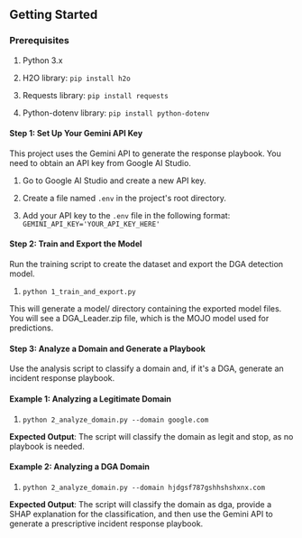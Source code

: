 ## Getting Started
### Prerequisites

1. Python 3.x

2. H2O library: `pip install h2o`

3. Requests library: `pip install requests`

4. Python-dotenv library: `pip install python-dotenv`

#### Step 1: Set Up Your Gemini API Key

This project uses the Gemini API to generate the response playbook. You need to obtain an API key from Google AI Studio.

1. Go to Google AI Studio and create a new API key.

2. Create a file named `.env` in the project's root directory.

3. Add your API key to the `.env` file in the following format: `GEMINI_API_KEY='YOUR_API_KEY_HERE'`

#### Step 2: Train and Export the Model

Run the training script to create the dataset and export the DGA detection model.

1. `python 1_train_and_export.py`

This will generate a model/ directory containing the exported model files. You will see a DGA_Leader.zip file, which is the MOJO model used for predictions.

#### Step 3: Analyze a Domain and Generate a Playbook

Use the analysis script to classify a domain and, if it's a DGA, generate an incident response playbook.

#### Example 1: Analyzing a Legitimate Domain

1. `python 2_analyze_domain.py --domain google.com`

**Expected Output**: The script will classify the domain as legit and stop, as no playbook is needed.

#### Example 2: Analyzing a DGA Domain

1. `python 2_analyze_domain.py --domain hjdgsf787gshhshshxnx.com`

**Expected Output**: The script will classify the domain as dga, provide a SHAP explanation for the classification, and then use the Gemini API to generate a prescriptive incident response playbook.